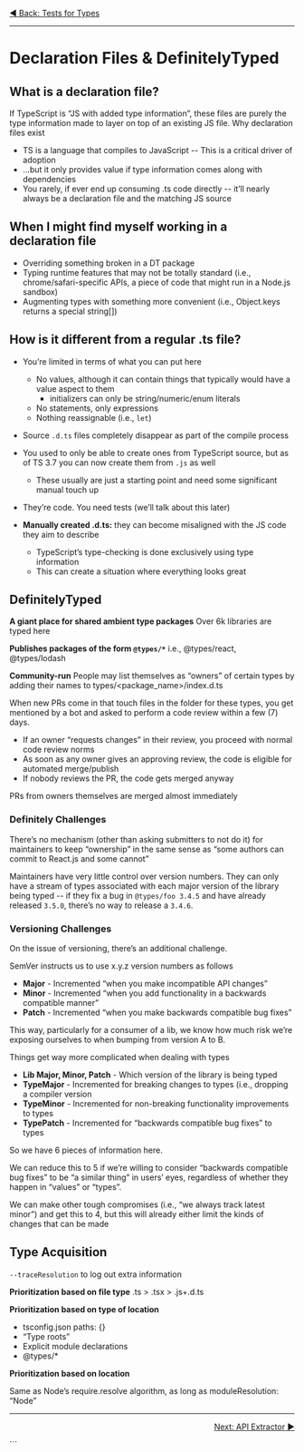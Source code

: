 <p align='left'>
 <a href="./09-tests-for-types.md">◀ Back: Tests for Types</a>
</p>

---

# Declaration Files & DefinitelyTyped

## What is a declaration file?

If TypeScript is “JS with added type information”, these files are purely the type information made to layer on top of an existing JS file.
Why declaration files exist

- TS is a language that compiles to JavaScript -- This is a critical driver of adoption
- ...but it only provides value if type information comes along with dependencies
- You rarely, if ever end up consuming .ts code directly -- it’ll nearly always be a declaration file and the matching JS source

## When I might find myself working in a declaration file

- Overriding something broken in a DT package
- Typing runtime features that may not be totally standard (i.e., chrome/safari-specific APIs, a piece of code that might run in a Node.js sandbox)
- Augmenting types with something more convenient (i.e., Object.keys returns a special string[])

## How is it different from a regular .ts file?

- You’re limited in terms of what you can put here
  - No values, although it can contain things that typically would have a value aspect to them
    - initializers can only be string/numeric/enum literals
  - No statements, only expressions
  - Nothing reassignable (i.e., `let`)
- Source `.d.ts` files completely disappear as part of the compile process
- You used to only be able to create ones from TypeScript source, but as of TS 3.7 you can now create them from `.js` as well
  - These usually are just a starting point and need some significant manual touch up
- They’re code. You need tests (we’ll talk about this later)

- **Manually created .d.ts:** they can become misaligned with the JS code they aim to describe
  - TypeScript’s type-checking is done exclusively using type information
  - This can create a situation where everything looks great

## DefinitelyTyped

**A giant place for shared ambient type packages**
Over 6k libraries are typed here

**Publishes packages of the form `@types/*`**
i.e., @types/react, @types/lodash

**Community-run**
People may list themselves as “owners” of certain types by adding their names to types/<package_name>/index.d.ts

When new PRs come in that touch files in the folder for these types, you get mentioned by a bot and asked to perform a code review within a few (7) days.

- If an owner “requests changes” in their review, you proceed with normal code review norms
- As soon as any owner gives an approving review, the code is eligible for automated merge/publish
- If nobody reviews the PR, the code gets merged anyway

PRs from owners themselves are merged almost immediately

### Definitely Challenges

There’s no mechanism (other than asking submitters to not do it) for maintainers to keep “ownership” in the same sense as “some authors can commit to React.js and some cannot”

Maintainers have very little control over version numbers. They can only have a stream of types associated with each major version of the library being typed -- if they fix a bug in `@types/foo 3.4.5` and have already released `3.5.0`, there’s no way to release a `3.4.6`.

### Versioning Challenges

On the issue of versioning, there’s an additional challenge.

SemVer instructs us to use x.y.z version numbers as follows

- **Major** - Incremented “when you make incompatible API changes”
- **Minor** - Incremented “when you add functionality in a backwards compatible manner”
- **Patch** - Incremented “when you make backwards compatible bug fixes”

This way, particularly for a consumer of a lib, we know how much risk we’re exposing ourselves to when bumping from version A to B.

Things get way more complicated when dealing with types

- **Lib Major, Minor, Patch** - Which version of the library is being typed
- **TypeMajor** - Incremented for breaking changes to types (i.e., dropping a compiler version
- **TypeMinor** - Incremented for non-breaking functionality improvements to types
- **TypePatch** - Incremented for “backwards compatible bug fixes” to types

So we have 6 pieces of information here.

We can reduce this to 5 if we’re willing to consider “backwards compatible bug fixes” to be “a similar thing” in users’ eyes, regardless of whether they happen in “values” or “types”.

We can make other tough compromises (i.e., “we always track latest minor”) and get this to 4, but this will already either limit the kinds of changes that can be made

## Type Acquisition

`--traceResolution` to log out extra information

**Prioritization based on file type**
.ts > .tsx > .js+.d.ts

**Prioritization based on type of location**

- tsconfig.json paths: {}
- “Type roots”
- Explicit module declarations
- @types/\*

**Prioritization based on location**

Same as Node’s require.resolve algorithm, as long as moduleResolution: “Node”

---

<p align='right'>
 <a href="./11-api-extractor.md">Next: API Extractor ▶</a>
</p>
```
